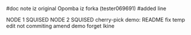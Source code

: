 #doc note iz original
Opomba iz forka (tester069691)
#added line

NODE 1 SQUISED
NODE 2 SQUISED
cherry-pick demo: README fix
temp edit not commiting
amend demo
forget lkine
